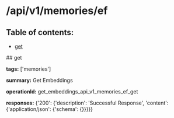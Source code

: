 # /api/v1/memories/ef

## Table of contents:
- [get](#get)

<a name="get" />
## get

**tags:** ['memories']

**summary:** Get Embeddings

**operationId:** get_embeddings_api_v1_memories_ef_get

**responses:** {'200': {'description': 'Successful Response', 'content': {'application/json': {'schema': {}}}}}


